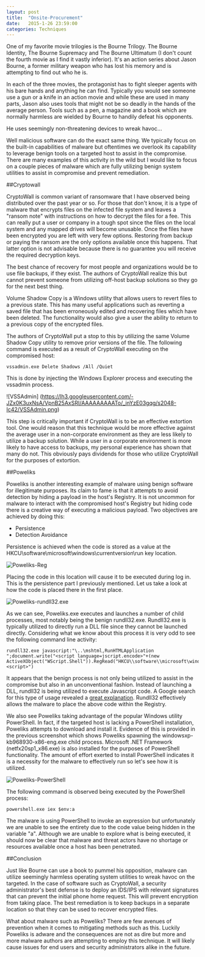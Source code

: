 ```yaml
---
layout: post
title:  "Onsite-Procurement"
date:   2015-1-26 23:59:00
categories: Techniques
---
```


One of my favorite movie trilogies is the Bourne Trilogy. The Bourne Identity, The Bourne Supremacy and The Bourne Ultimatum (I don't count the fourth movie as I find it vastly inferior). It's an action series about Jason Bourne, a former military weapon who has lost his memory and is attempting to find out who he is.  

In each of the three movies, the protagonist has to fight sleeper agents with his bare hands and anything he can find. Typically you would see someone use a gun or a knife in an action movie and while these are used in many parts, Jason also uses tools that might not be so deadly in the hands of the average person. Tools such as a pen, a magazine and a book which are normally harmless are wielded by Bourne to handily defeat his opponents.  

He uses seemingly non-threatening devices to wreak havoc...

Well malicious software can do the exact same thing. We typically focus on the built-in capabilities of malware but oftentimes we overlook its capability to leverage benign tools on a targeted host to assist in the compromise. There are many examples of this activity in the wild but I would like to focus on a couple pieces of malware which are fully utilizing benign system utilities to assist in compromise and prevent remediation.

##Cryptowall

CryptoWall is common variant of ransomware that I have observed being distributed over the past year or so. For those that don't know, it is a type of malware that encrypts files on the infected file system and leaves a "ransom note" with instructions on how to decrypt the files for a fee. This can really put a user or company in a tough spot since the files on the local system and any mapped drives will become unusable. Once the files have been encrypted you are left with very few options. Restoring from backup or paying the ransom are the only options available once this happens. That latter option is not advisable because there is no guarantee you will receive the required decryption keys.

The best chance of recovery for most people and organizations would be to use file backups, if they exist. The authors of CryptoWall realize this but cannot prevent someone from utilizing off-host backup solutions so they go for the next best thing.  

Volume Shadow Copy is a Windows utility that allows users to revert files to a previous state. This has many useful applications such as reverting a saved file that has been erroneously edited and recovering files which have been deleted. The functionality would also give a user the ability to return to a previous copy of the encrypted files.

The authors of CryptoWall put a stop to this by utilizing the same Volume Shadow Copy utility to remove prior versions of the file. The following command is executed as a result of CryptoWall executing on the compromised host:  

`vssadmin.exe Delete Shadows /All /Quiet`  

This is done by injecting the Windows Explorer process and executing the vssadmin process.

![VSSAdmin] (https://lh3.googleusercontent.com/-JZx0K3uxNsA/VpnB25AxSRI/AAAAAAAAATo/_inYzE03gqg/s2048-Ic42/VSSAdmin.png)

This step is critically important if CryptoWall is to be an effective extortion tool. One would reason that this technique would be more effective against the average user in a non-corporate environment as they are less likely to utilize a backup solution. While a user in a corporate environment is more likely to have access to backups, my personal experience has shown that many do not. This obviously pays dividends for those who utilize CryptoWall for the purposes of extortion.  

##Poweliks

Poweliks is another interesting example of malware using benign software for illegitimate purposes. Its claim to fame is that it attempts to avoid detection by hiding a payload in the host's Registry. It is not uncommon for malware to interact with the compromised host's Registry but hiding code there is a creative way of executing a malicious payload. Two objectives are achieved by doing this:  

- Persistence  
- Detection Avoidance

Persistence is achieved when the code is stored as a value at the HKCU\software\microsoft\windows\currentversion\run key location.

![Poweliks-Reg](https://lh3.googleusercontent.com/-O2iqsMleWFE/VplvJ3ezeoI/AAAAAAAAAS4/0BoJSCSv1Nc/s2048-Ic42/RunKey.png)  

Placing the code in this location will cause it to be executed during log in. This is the persistence part I previously mentioned. Let us take a look at how the code is placed there in the first place.  

![Poweliks-rundll32.exe](https://lh3.googleusercontent.com/-qxkru_4mWto/VplvJi9DbkI/AAAAAAAAASs/3NsH-zPIw_E/s2048-Ic42/Poweliks-rundll32-crop2.png)

As we can see, Poweliks.exe executes and launches a number of child processes, most notably being the benign rundll32.exe. Rundll32.exe is typically utilized to directly run a DLL file since they cannot be launched directly. Considering what we know about this process it is very odd to see the following command line activity:

    rundll32.exe javascript:"\..\mshtml,RunHTMLApplication ";document.write("<script language=jscript.encode>"+(new ActiveXObject("WScript.Shell")).RegRead("HKCU\\software\\microsoft\windows\\currentversion\\run\\")+"<script>")

It appears that the benign process is not only being utilized to assist in the compromise but also in an unconventional fashion. Instead of launching a DLL, rundll32 is being utilized to execute Javascript code. A Google search for this type of usage revealed a [great explanation](https://stackoverflow.com/questions/25131484/rundll32-exe-javascript). Rundll32 effectively allows the malware to place the above code within the Registry.

We also see Poweliks taking advantage of the popular Windows utility PowerShell. In fact, if the targeted host is lacking a PowerShell installation, Poweliks attempts to download and install it. Evidence of this is provided in the previous screenshot which shows Poweliks spawning the windowsxp-kb968930-x86-eng.exe child process. Microsoft .NET Framework (netfx20sp1_x86.exe) is also installed for the purposes of PowerShell functionality. The amount of effort exerted to install PowerShell indicates it is a necessity for the malware to effectively run so let's see how it is utilized.

![Poweliks-PowerShell](https://lh3.googleusercontent.com/-XT-HND_HzGo/VplvH2gye5I/AAAAAAAAAR4/stNpco3Mkh4/s2048-Ic42/Poweliks-Pshell-cmd.png)

The following command is observed being executed by the PowerShell process:

`powershell.exe iex $env:a`

The malware is using PowerShell to invoke an expression but unfortunately we are unable to see the entirety due to the code value being hidden in the variable "a". Although we are unable to explore what is being executed, it should now be clear that malware and threat actors have no shortage or resources available once a host has been penetrated.

##Conclusion

Just like Bourne can use a book to pummel his opposition, malware can utilize seemingly harmless operating system utilities to wreak havoc on the targeted. In the case of software such as CryptoWall, a security administrator's best defense is to deploy an IDS/IPS with relevant signatures that can prevent the initial phone home request. This will prevent encryption from taking place. The best remediation is to keep backups in a separate location so that they can be used to recover encrypted files.  

What about malware such as Poweliks? There are few avenues of prevention when it comes to mitigating methods such as this. Luckily Poweliks is adware and the consequences are not as dire but more and more malware authors are attempting to employ this technique. It will likely cause issues for end users and security administrators alike in the future.
